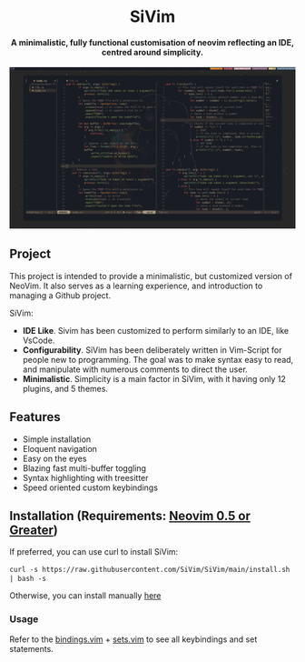 <h1 align="center">SiVim</h1>

<h4 align="center">A minimalistic, fully functional customisation of neovim reflecting an IDE, centred around simplicity.</h4>

<p align="center">
<img src="https://github.com/SiVim/SiVim/blob/main/screenshots/Showcase.png">
</p>

## Project
This project is intended to provide a minimalistic, but customized version of NeoVim. It also serves as a learning experience, and introduction to managing a Github project.

SiVim:
 - **IDE Like**. Sivim has been customized to perform similarly to an IDE, like VsCode.
 - **Configurability**. SiVim has been deliberately written in Vim-Script for people new to programming. The goal was to make syntax easy to read, and manipulate with numerous comments to direct the user.
 - **Minimalistic**. Simplicity is a main factor in SiVim, with it having only 12 plugins, and 5 themes.

## Features
 - Simple installation
 - Eloquent navigation
 - Easy on the eyes
 - Blazing fast multi-buffer toggling
 - Syntax highlighting with treesitter
 - Speed oriented custom keybindings

## Installation (Requirements: [Neovim 0.5 or Greater](https://github.com/neovim/neovim/releases))
If preferred, you can use curl to install SiVim:
```
curl -s https://raw.githubusercontent.com/SiVim/SiVim/main/install.sh | bash -s
```
Otherwise, you can install manually [here](https://github.com/SiVim/SiVim/wiki/Installation)

### Usage
Refer to the [bindings.vim](https://github.com/SiVim/SiVim/blob/main/general/bindings.vim) + [sets.vim](https://github.com/SiVim/SiVim/blob/main/general/sets.vim) to see all keybindings and set statements.
